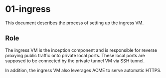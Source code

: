 # 01-ingress

This document describes the process of setting up the ingress VM. 

## Role

The ingress VM is the inception component and is responsible for reverse proxying public traffic onto private local ports. These local ports are supposed to be connected by the private tunnel VM via SSH tunnel.

In addition, the ingress VM also leverages ACME to serve automatic HTTPS.

